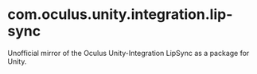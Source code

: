 # com.oculus.unity.integration.lip-sync
Unofficial mirror of the Oculus Unity-Integration LipSync as a package for Unity.
